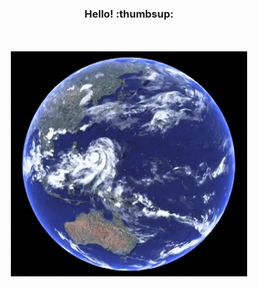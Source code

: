 <h3 align="center">Hello! :thumbsup:</h3>
<p align="center">
  <br><br>
  <img src="https://github.com/Geo-Leo/geo-leo/blob/main/world.gif?raw=true" />
</p>

<!--
**Geo-Leo/geo-leo** is a ✨ _special_ ✨ repository because its `README.md` (this file) appears on your GitHub profile.

Here are some ideas to get you started:

- 🔭 I’m currently working on ...
- 🌱 I’m currently learning ...
- 👯 I’m looking to collaborate on ...
- 🤔 I’m looking for help with ...
- 💬 Ask me about ...
- 📫 How to reach me: ...
- 😄 Pronouns: ...
- ⚡ Fun fact: ...
-->
